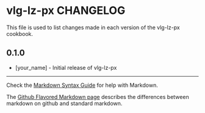 vlg-lz-px CHANGELOG
===================

This file is used to list changes made in each version of the vlg-lz-px cookbook.

0.1.0
-----
- [your_name] - Initial release of vlg-lz-px

- - -
Check the [Markdown Syntax Guide](http://daringfireball.net/projects/markdown/syntax) for help with Markdown.

The [Github Flavored Markdown page](http://github.github.com/github-flavored-markdown/) describes the differences between markdown on github and standard markdown.
